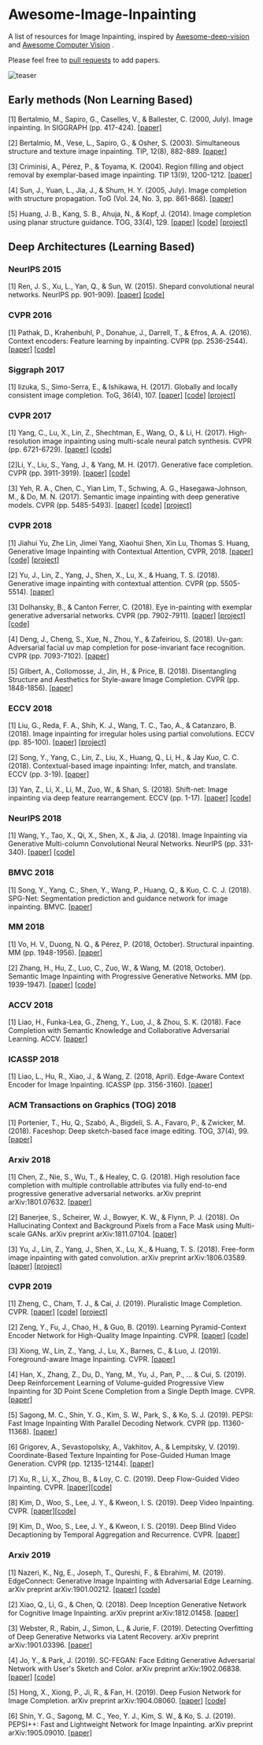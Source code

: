 # Awesome-Image-Inpainting
A list of resources for Image Inpainting, inspired by [Awesome-deep-vision](https://github.com/kjw0612/awesome-deep-vision) and [Awesome Computer Vision](https://github.com/jbhuang0604/awesome-computer-vision) .

Please feel free to [pull requests](https://github.com/1900zyh/Awesome-Image-Inpainting/pulls) to add papers.

![teaser](https://github.com/pathak22/context-encoder/blob/master/images/teaser.jpg "Sample inpainting results on held-out images")





## Early methods (Non Learning Based)
[1] Bertalmio, M., Sapiro, G., Caselles, V., & Ballester, C. (2000, July). Image inpainting. In SIGGRAPH (pp. 417-424). [[paper]](http://www.dtic.upf.edu/~mbertalmio/bertalmi.pdf)  

[2] Bertalmio, M., Vese, L., Sapiro, G., & Osher, S. (2003). Simultaneous structure and texture image inpainting. TIP, 12(8), 882-889. [[paper]](http://www.math.ucla.edu/~lvese/PAPERS/01217265.pdf)

[3] Criminisi, A., Pérez, P., & Toyama, K. (2004). Region filling and object removal by exemplar-based image inpainting. TIP 13(9), 1200-1212. [[paper]](http://www.irisa.fr/vista/Papers/2004_ip_criminisi.pdf)

[4] Sun, J., Yuan, L., Jia, J., & Shum, H. Y. (2005, July). Image completion with structure propagation. ToG (Vol. 24, No. 3, pp. 861-868). [[paper]](http://webee.technion.ac.il/cgm/Computer-Graphics-Multimedia/Undergraduate-Projects/2009/ImageCompletion/ImageCompletion_SIGGRAPH05.pdf)

[5] Huang, J. B., Kang, S. B., Ahuja, N., & Kopf, J. (2014). Image completion using planar structure guidance. TOG, 33(4), 129. [[paper]](https://www.microsoft.com/en-us/research/wp-content/uploads/2017/01/structure_completion_small.pdf) [[code]](https://github.com/jbhuang0604/StructCompletion) [[project]](https://sites.google.com/site/jbhuang0604/publications/struct_completion)



## Deep Architectures (Learning Based)

### NeurIPS 2015
[1] Ren, J. S., Xu, L., Yan, Q., & Sun, W. (2015). Shepard convolutional neural networks. NeurIPS pp. 901-909). [[paper]](https://papers.nips.cc/paper/5774-shepard-convolutional-neural-networks.pdf) [[code]](https://github.com/jimmy-ren/vcnn_double-bladed/tree/master/applications/Shepard_CNN)


### CVPR 2016
[1] Pathak, D., Krahenbuhl, P., Donahue, J., Darrell, T., & Efros, A. A. (2016). Context encoders: Feature learning by inpainting. CVPR (pp. 2536-2544). [[paper]](https://arxiv.org/abs/1604.07379) [[code]](https://github.com/pathak22/context-encoder)


### Siggraph 2017
[1] Iizuka, S., Simo-Serra, E., & Ishikawa, H. (2017). Globally and locally consistent image completion. ToG, 36(4), 107. [[paper]](http://hi.cs.waseda.ac.jp/~iizuka/projects/completion/data/completion_sig2017.pdf) [[code]](https://github.com/satoshiiizuka/siggraph2017_inpainting) [[project]](http://hi.cs.waseda.ac.jp/~iizuka/projects/completion/en/)


### CVPR 2017
[1] Yang, C., Lu, X., Lin, Z., Shechtman, E., Wang, O., & Li, H. (2017). High-resolution image inpainting using multi-scale neural patch synthesis. CVPR (pp. 6721-6729). [[paper]](https://arxiv.org/abs/1611.09969) [[code]](https://github.com/leehomyc/Faster-High-Res-Neural-Inpainting)

[2]Li, Y., Liu, S., Yang, J., & Yang, M. H. (2017). Generative face completion. CVPR (pp. 3911-3919). [[paper]](http://openaccess.thecvf.com/content_cvpr_2017/papers/Li_Generative_Face_Completion_CVPR_2017_paper.pdf) [[code]](https://github.com/Yijunmaverick/GenerativeFaceCompletion)

[3] Yeh, R. A., Chen, C., Yian Lim, T., Schwing, A. G., Hasegawa-Johnson, M., & Do, M. N. (2017). Semantic image inpainting with deep generative models. CVPR (pp. 5485-5493). [[paper]](http://openaccess.thecvf.com/content_cvpr_2017/papers/Yeh_Semantic_Image_Inpainting_CVPR_2017_paper.pdf) [[code]](https://github.com/moodoki/semantic_image_inpainting) [[project]](http://www.isle.illinois.edu/~yeh17/projects/semantic_inpaint/index.html)


### CVPR 2018
[1] Jiahui Yu, Zhe Lin, Jimei Yang, Xiaohui Shen, Xin Lu, Thomas S. Huang, Generative Image Inpainting with Contextual Attention, CVPR, 2018. [[paper]](https://arxiv.org/abs/1801.07892) [[code]](https://github.com/JiahuiYu/generative_inpainting)  [[project]](http://jiahuiyu.com/deepfill/)

[2] Yu, J., Lin, Z., Yang, J., Shen, X., Lu, X., & Huang, T. S. (2018). Generative image inpainting with contextual attention. CVPR (pp. 5505-5514). [[paper]](http://openaccess.thecvf.com/content_cvpr_2018/papers/Sun_Natural_and_Effective_CVPR_2018_paper.pdf)

[3] Dolhansky, B., & Canton Ferrer, C. (2018). Eye in-painting with exemplar generative adversarial networks. CVPR (pp. 7902-7911). [[paper]](http://openaccess.thecvf.com/content_cvpr_2018/papers/Dolhansky_Eye_In-Painting_With_CVPR_2018_paper.pdf) [[project]](https://bdol.github.io/exemplar_gans/) [[code]](https://github.com/bdol/exemplar_gans)

[4] Deng, J., Cheng, S., Xue, N., Zhou, Y., & Zafeiriou, S. (2018). Uv-gan: Adversarial facial uv map completion for pose-invariant face recognition. CVPR (pp. 7093-7102). [[paper]](http://openaccess.thecvf.com/content_cvpr_2018/papers/Deng_UV-GAN_Adversarial_Facial_CVPR_2018_paper.pdf)

[5] Gilbert, A., Collomosse, J., Jin, H., & Price, B. (2018). Disentangling Structure and Aesthetics for Style-aware Image Completion. CVPR (pp. 1848-1856). [[paper]](http://openaccess.thecvf.com/content_cvpr_2018/papers/Gilbert_Disentangling_Structure_and_CVPR_2018_paper.pdf)


### ECCV 2018
[1] Liu, G., Reda, F. A., Shih, K. J., Wang, T. C., Tao, A., & Catanzaro, B. (2018). Image inpainting for irregular holes using partial convolutions. ECCV (pp. 85-100). [[paper]](https://arxiv.org/abs/1804.07723) [[project]](http://masc.cs.gmu.edu/wiki/partialconv)

[2] Song, Y., Yang, C., Lin, Z., Liu, X., Huang, Q., Li, H., & Jay Kuo, C. C. (2018). Contextual-based image inpainting: Infer, match, and translate. ECCV (pp. 3-19). [[paper]](https://arxiv.org/abs/1711.08590)

[3] Yan, Z., Li, X., Li, M., Zuo, W., & Shan, S. (2018). Shift-net: Image inpainting via deep feature rearrangement. ECCV (pp. 1-17). [[paper]](https://arxiv.org/abs/1801.09392v2) [[code]](https://github.com/Zhaoyi-Yan/Shift-Net)


### NeurIPS 2018
[1] Wang, Y., Tao, X., Qi, X., Shen, X., & Jia, J. (2018). Image Inpainting via Generative Multi-column Convolutional Neural Networks. NeurIPS (pp. 331-340). [[paper]](https://arxiv.org/abs/1810.08771) [[code]](https://github.com/shepnerd/inpainting_gmcnn)


### BMVC 2018
[1] Song, Y., Yang, C., Shen, Y., Wang, P., Huang, Q., & Kuo, C. C. J. (2018). SPG-Net: Segmentation prediction and guidance network for image inpainting. BMVC. [[paper]](https://arxiv.org/abs/1805.03356)


### MM 2018
[1] Vo, H. V., Duong, N. Q., & Pérez, P. (2018, October). Structural inpainting. MM (pp. 1948-1956). [[paper]](https://arxiv.org/abs/1803.10348)

[2] Zhang, H., Hu, Z., Luo, C., Zuo, W., & Wang, M. (2018, October). Semantic Image Inpainting with Progressive Generative Networks. MM (pp. 1939-1947). [[paper]](https://dl.acm.org/citation.cfm?id=3240625) [[code]](https://github.com/crashmoon/Progressive-Generative-Networks)


### ACCV 2018
[1] Liao, H., Funka-Lea, G., Zheng, Y., Luo, J., & Zhou, S. K. (2018). Face Completion with Semantic Knowledge and Collaborative Adversarial Learning. ACCV. [[paper]](https://arxiv.org/pdf/1812.03252.pdf)


### ICASSP 2018
[1] Liao, L., Hu, R., Xiao, J., & Wang, Z. (2018, April). Edge-Aware Context Encoder for Image Inpainting. ICASSP (pp. 3156-3160). [[paper]](http://mirlab.org/conference_papers/International_Conference/ICASSP%202018/pdfs/0003156.pdf)


### ACM Transactions on Graphics (TOG) 2018
[1] Portenier, T., Hu, Q., Szabó, A., Bigdeli, S. A., Favaro, P., & Zwicker, M. (2018). Faceshop: Deep sketch-based face image editing. TOG, 37(4), 99. [[paper]](https://arxiv.org/abs/1804.08972)


### Arxiv 2018
[1] Chen, Z., Nie, S., Wu, T., & Healey, C. G. (2018). High resolution face completion with multiple controllable attributes via fully end-to-end progressive generative adversarial networks. arXiv preprint arXiv:1801.07632. [[paper]](https://arxiv.org/pdf/1812.01458.pdf)

[2] Banerjee, S., Scheirer, W. J., Bowyer, K. W., & Flynn, P. J. (2018). On Hallucinating Context and Background Pixels from a Face Mask using Multi-scale GANs. arXiv preprint arXiv:1811.07104. [[paper]](https://arxiv.org/pdf/1811.07104.pdf)

[3] Yu, J., Lin, Z., Yang, J., Shen, X., Lu, X., & Huang, T. S. (2018). Free-form image inpainting with gated convolution. arXiv preprint arXiv:1806.03589. [[paper]](https://arxiv.org/abs/1806.03589) [[project]](http://jiahuiyu.com/deepfill2/)


### CVPR 2019
[1] Zheng, C., Cham, T. J., & Cai, J. (2019). Pluralistic Image Completion. CVPR. [[paper]](https://arxiv.org/abs/1903.04227) [[code]](https://github.com/lyndonzheng/Pluralistic-Inpainting) [[project]](http://www.chuanxiaz.com/publication/pluralistic/)

[2] Zeng, Y., Fu, J., Chao, H., & Guo, B. (2019). Learning Pyramid-Context Encoder Network for High-Quality Image Inpainting. CVPR. [[paper]](https://arxiv.org/abs/1904.07475) [[code]](https://github.com/researchmm/PEN-Net-for-Inpainting)

[3] Xiong, W., Lin, Z., Yang, J., Lu, X., Barnes, C., & Luo, J. (2019). Foreground-aware Image Inpainting. CVPR. [[paper]](https://arxiv.org/abs/1901.05945)

[4] Han, X., Zhang, Z., Du, D., Yang, M., Yu, J., Pan, P., ... & Cui, S. (2019). Deep Reinforcement Learning of Volume-guided Progressive View Inpainting for 3D Point Scene Completion from a Single Depth Image. CVPR. [[paper]](https://arxiv.org/pdf/1903.04019.pdf)

[5] Sagong, M. C., Shin, Y. G., Kim, S. W., Park, S., & Ko, S. J. (2019). PEPSI: Fast Image Inpainting With Parallel Decoding Network. CVPR (pp. 11360-11368). [[paper]](http://openaccess.thecvf.com/content_CVPR_2019/papers/Sagong_PEPSI__Fast_Image_Inpainting_With_Parallel_Decoding_Network_CVPR_2019_paper.pdf)

[6] Grigorev, A., Sevastopolsky, A., Vakhitov, A., & Lempitsky, V. (2019). Coordinate-Based Texture Inpainting for Pose-Guided Human Image Generation. CVPR (pp. 12135-12144). [[paper]](https://arxiv.org/abs/1811.11459)

[7] Xu, R., Li, X., Zhou, B., & Loy, C. C. (2019). Deep Flow-Guided Video Inpainting. CVPR. [[paper]](https://arxiv.org/abs/1905.02884)[[code]](https://github.com/nbei/Deep-Flow-Guided-Video-Inpainting)

[8] Kim, D., Woo, S., Lee, J. Y., & Kweon, I. S. (2019). Deep Video Inpainting. CVPR. [[paper]](https://arxiv.org/abs/1905.01639)[[code]](https://github.com/mcahny/Deep-Video-Inpainting)

[9] Kim, D., Woo, S., Lee, J. Y., & Kweon, I. S. (2019). Deep Blind Video Decaptioning by Temporal Aggregation and Recurrence. CVPR. [[paper]](http://openaccess.thecvf.com/content_CVPR_2019/papers/Kim_Deep_Blind_Video_Decaptioning_by_Temporal_Aggregation_and_Recurrence_CVPR_2019_paper.pdf)




### Arxiv 2019 
[1] Nazeri, K., Ng, E., Joseph, T., Qureshi, F., & Ebrahimi, M. (2019). EdgeConnect: Generative Image Inpainting with Adversarial Edge Learning. arXiv preprint arXiv:1901.00212. [[paper]](http://arxiv.org/abs/1901.00212) [[code]](https://github.com/knazeri/edge-connect)

[2] Xiao, Q., Li, G., & Chen, Q. (2018). Deep Inception Generative Network for Cognitive Image Inpainting. arXiv preprint arXiv:1812.01458. [[paper]]( https://arxiv.org/pdf/1812.01458.pdf)

[3] Webster, R., Rabin, J., Simon, L., & Jurie, F. (2019). Detecting Overfitting of Deep Generative Networks via Latent Recovery. arXiv preprint arXiv:1901.03396. [[paper]](https://arxiv.org/pdf/1901.03396.pdf)

[4] Jo, Y., & Park, J. (2019). SC-FEGAN: Face Editing Generative Adversarial Network with User's Sketch and Color. arXiv preprint arXiv:1902.06838. [[paper]](https://arxiv.org/abs/1902.06838) [[code]](https://github.com/JoYoungjoo/SC-FEGAN)

[5] Hong, X., Xiong, P., Ji, R., & Fan, H. (2019). Deep Fusion Network for Image Completion. arXiv preprint arXiv:1904.08060. [[paper]](https://arxiv.org/abs/1904.08060) [[code]](https://github.com/hughplay/DFNet)

[6] Shin, Y. G., Sagong, M. C., Yeo, Y. J., Kim, S. W., & Ko, S. J. (2019). PEPSI++: Fast and Lightweight Network for Image Inpainting. arXiv preprint arXiv:1905.09010. [[paper]](https://arxiv.org/pdf/1905.09010.pdf)

